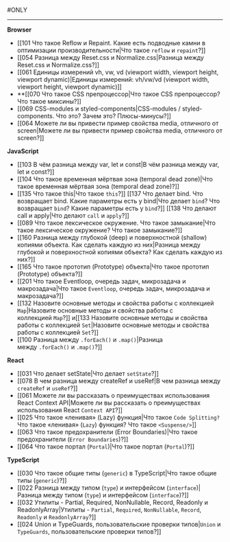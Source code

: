 #ONLY 
____

**Browser**

* [[101 Что такое Reflow и Repaint. Какие есть подводные камни в оптимизации производительности|Что такое `reflow` и `repaint`?]]
* [[054 Разница между Reset.css и Normalize.css|Разница между Reset.css и Normalize.css?]]
* [[061 Единицы измерений vh, vw, vd (viewport width, viewport height, viewport dynamic)|Единицы измерений: vh/vw/vd (viewport width, viewport height, viewport dynamic)]]
* **[[070 Что такое CSS препроцессор|Что такое CSS препроцессор? Что такое миксины?]]
* [[069 CSS-modules и styled-components|CSS-modules / styled-components. Что это? Зачем это? Плюсы-минусы?]]
* [[064 Можете ли вы привести пример свойства media, отличного от screen|Можете ли вы привести пример свойства media, отличного от screen?]] 

**JavaScript**

* [[103 В чём разница между var, let и const|В чём разница между var, let и const?]]
* [[104 Что такое временная мёртвая зона (temporal dead zone)|Что такое временная мёртвая зона (temporal dead zone)?]]
* [[135 Что такое this|Что такое `this`?]]  [[137 Что делает bind. Что возвращает bind. Какие параметры есть у bind|Что делает `bind`? Что возвращает `bind`? Какие параметры есть у `bind`?]] [[138 Что делают call и apply|Что делают `call` и `apply`?]]
* [[089 Что такое лексическое окружение. Что такое замыкание|Что такое лексическое окружение? Что такое замыкание?]]
* [[160 Разница между глубокой (deep) и поверхностной (shallow) копиями объекта. Как сделать каждую из них|Разница между глубокой и поверхностной копиями объекта? Как сделать каждую из них?]]
* [[165 Что такое прототип (Prototype) объекта|Что такое прототип (Prototype) объекта?]]
* [[201 Что такое Eventloop, очередь задач, микрозадача и макрозадача|Что такое `Eventloop`, очередь задач, микрозадача и макрозадача?]]
* [[132 Назовите основные методы и свойства работы с коллекцией `Map`|Назовите основные методы и свойства работы с коллекцией `Map`?]] и[[133 Назовите основные методы и свойства работы с коллекцией `Set`|Назовите основные методы и свойства работы с коллекцией `Set`?]]
* [[100 Разница между `.forEach()` и `.map()`|Разница между `.forEach()` и `.map()`?]]

**React**

* [[031 Что делает setState|Что делает `setState`?]]
* [[078 В чем разница между createRef и useRef|В чем разница между `createRef` и `useRef`?]]
* [[061 Можете ли вы рассказать о преимуществах использования React Context API|Можете ли вы рассказать о преимуществах использования React `Context API`?]]
* [[025 Что такое «ленивая» (Lazy) функция|Что такое `Code Splitting? `Что такое «ленивая» (`Lazy`) функция? Что такое `<Suspense/>`]]
* [[063 Что такое предохранители (Error Boundaries)|Что такое предохранители (`Error Boundaries`)?]]
* [[064 Что такое портал (`Portal`)|Что такое портал (`Portal`)?]]

**TypeScript**

* [[030 Что такое общие типы (`generic`) в TypeScript|Что такое общие типы (`generic`)?]]
* [[022 Разница между типом (`type`) и интерфейсом (`interface`)|Разница между типом (`type`) и интерфейсом (`interface`)?]]
* [[032 Утилиты - Partial, Required, NonNullable, Record, Readonly и ReadonlyArray|Утилиты - `Partial`, `Required`, `NonNullable`, `Record`, `Readonly` и `ReadonlyArray`?]]
* [[024 Union и TypeGuards, пользовательские проверки типов|`Union` и `TypeGuards`, пользовательские проверки типов?]]
